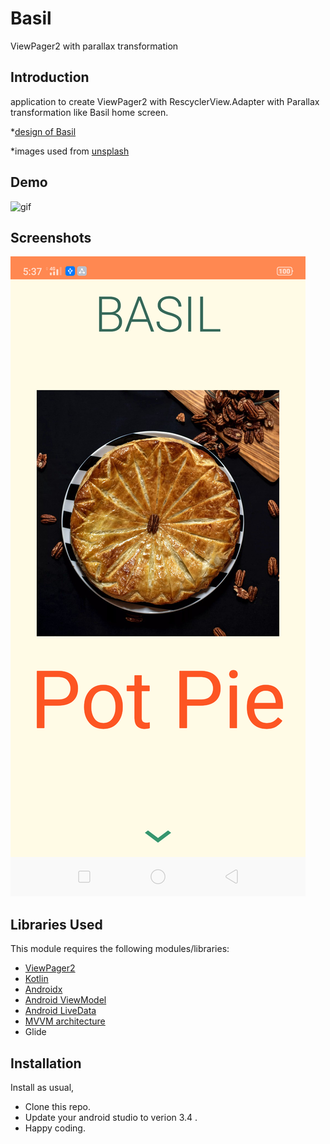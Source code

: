 # Basil
ViewPager2 with parallax transformation 

Introduction
------------
application to create ViewPager2 with RescyclerView.Adapter with Parallax transformation like Basil home screen.

*[design of Basil](https://material.io/design/material-studies/basil.html#about-basil)

*images used from [unsplash](https://unsplash.com)


Demo
------------
![gif](screenshots/homeDemo.gif)


Screenshots
-----------

![Home screen](screenshots/device-2019-06-15-173854.png "Recipe")




## Libraries Used

This module requires the following modules/libraries:

* [ViewPager2](https://developer.android.com/jetpack/androidx/releases/viewpager2)
* [Kotlin](https://kotlinlang.org)
* [Androidx](https://developer.android.com/jetpack/androidx)
* [Android ViewModel](https://developer.android.com/topic/libraries/architecture/viewmodel)
* [Android LiveData](https://developer.android.com/topic/libraries/architecture/livedata)
* [MVVM architecture](https://developer.android.com/jetpack/docs/guide)
* Glide




## Installation

Install as usual,
* Clone this repo.
* Update your android studio to verion 3.4 .
* Happy coding.

